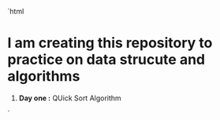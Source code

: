 `html
<h1>I am creating this repository to practice on data strucute and algorithms</h1>
<ol>
  <li> <b>Day one :</b>  QUick Sort Algorithm</li> 
</ol>`
